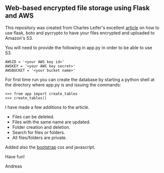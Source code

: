 ## Web-based encrypted file storage using Flask and AWS

This repository was created from Charles Leifer's excellent [article](http://charlesleifer.com/blog/web-based-encrypted-file-storage-using-flask-and-aws/) on how to use flask, boto and pycrypto to have your files encrypted and uploaded to Amazon's S3.


You will need to provide the following in app.py in order to be able to use S3.

    AWSID = '<your AWS key id>'
    AWSKEY = '<your AWS key secret>'
    AWSBUCKET = '<your bucket name>'

For first time run you can create the database by starting a python shell at the directory where app.py is and issuing the commands:

    >>> from app import create_tables
    >>> create_tables()

I have made a few additions to the article.

* Files can be deleted.
* Files with the same name are updated.
* Folder creation and deletion.
* Search for files or folders.
* All files/folders are private.


Added also the [bootstrap](http://twitter.github.com/bootstrap/index.html) css and javascript.

Have fun!

Andreas
